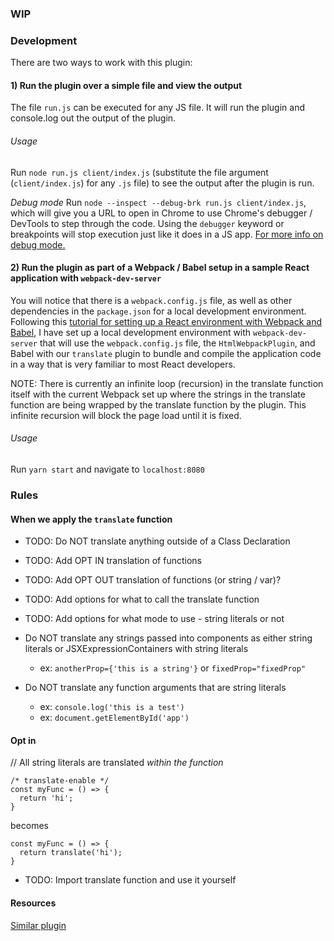 ### WIP

### Development

There are two ways to work with this plugin:

#### 1) Run the plugin over a simple file and view the output

The file `run.js` can be executed for any JS file. It will run the plugin and console.log out the output of the plugin.

###### Usage
Run `node run.js client/index.js` (substitute the file argument (`client/index.js`) for any `.js` file) to see the output after the plugin is run.

*Debug mode*
Run `node --inspect --debug-brk run.js client/index.js`, which will give you a URL to open in Chrome to use Chrome's debugger / DevTools to step through the code. Using the `debugger` keyword or breakpoints will stop execution just like it does in a JS app. [For more info on debug mode.](http://www.mattzeunert.com/2016/06/01/node-v8-inspector-inspect.html)

#### 2) Run the plugin as part of a Webpack / Babel setup in a sample React application with `webpack-dev-server`

You will notice that there is a `webpack.config.js` file, as well as other dependencies in the `package.json` for a local development environment. Following this [tutorial for setting up a React environment with Webpack and Babel](https://scotch.io/tutorials/setup-a-react-environment-using-webpack-and-babel), I have set up a local development environment with `webpack-dev-server` that will use the `webpack.config.js` file, the `HtmlWebpackPlugin`, and Babel with our `translate` plugin to bundle and compile the application code in a way that is very familiar to most React developers.

NOTE: There is currently an infinite loop (recursion) in the translate function itself with the current Webpack set up where the strings in the translate function are being wrapped by the translate function by the plugin. This infinite recursion will block the page load until it is fixed.

###### Usage
Run `yarn start` and navigate to `localhost:8080`

### Rules

#### When we apply the `translate` function

- TODO: Do NOT translate anything outside of a Class Declaration
- TODO: Add OPT IN translation of functions
- TODO: Add OPT OUT translation of functions (or string / var)?
- TODO: Add options for what to call the translate function
- TODO: Add options for what mode to use - string literals or not


- Do NOT translate any strings passed into components as either string literals or JSXExpressionContainers with string literals
    - ex: `anotherProp={'this is a string'}` or `fixedProp="fixedProp"`
- Do NOT translate any function arguments that are string literals
    - ex: `console.log('this is a test')`
    - ex: `document.getElementById('app')`


#### Opt in
// All string literals are translated *within the function*
```
/* translate-enable */
const myFunc = () => {
  return 'hi';
}

```
becomes
```
const myFunc = () => {
  return translate('hi');
}

```



- TODO: Import translate function and use it yourself


#### Resources
[Similar plugin](https://github.com/yahoo/babel-plugin-react-intl/blob/master/src/index.js)

